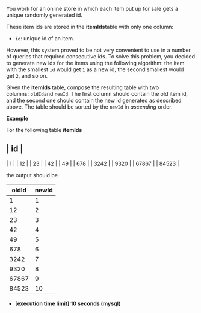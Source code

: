You work for an online store in which each item put up for sale gets a unique randomly generated id.

These item ids are stored in the **itemIds**table with only one column:

-   `id`: unique id of an item.

However, this system proved to be not very convenient to use in a number of queries that required consecutive ids. To solve this problem, you decided to generate new ids for the items using the following algorithm: the item with the smallest `id` would get `1` as a new id, the second smallest would get `2`, and so on.

Given the **itemIds** table, compose the resulting table with two columns: `oldId`and `newId`. The first column should contain the old item id, and the second one should contain the new id generated as described above. The table should be sorted by the `newId` in *ascending* order.

**Example**

For the following table **itemIds**

| id |
---
| 1 |
| 12 |
| 23 |
| 42 |
| 49 |
| 678 |
| 3242 |
| 9320 |
| 67867 |
| 84523 |

the output should be

| oldId | newId |
---|---
| 1 | 1 |
| 12 | 2 |
| 23 | 3 |
| 42 | 4 |
| 49 | 5 |
| 678 | 6 |
| 3242 | 7 |
| 9320 | 8 |
| 67867 | 9 |
| 84523 | 10 |

-   **[execution time limit] 10 seconds (mysql)**